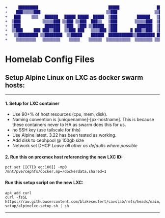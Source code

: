 ```diff
+     █████████                                █████                 █████    
+    ███▒▒▒▒▒███                              ▒▒███                 ▒▒███     
+   ███     ▒▒▒   ██████   █████ █████  █████  ▒███         ██████   ▒███████ 
+  ▒███          ▒▒▒▒▒███ ▒▒███ ▒▒███  ███▒▒   ▒███        ▒▒▒▒▒███  ▒███▒▒███
+  ▒███           ███████  ▒███  ▒███ ▒▒█████  ▒███         ███████  ▒███ ▒███
+  ▒▒███     ███ ███▒▒███  ▒▒███ ███   ▒▒▒▒███ ▒███      █ ███▒▒███  ▒███ ▒███
+   ▒▒█████████ ▒▒████████  ▒▒█████    ██████  ███████████▒▒████████ ████████ 
+    ▒▒▒▒▒▒▒▒▒   ▒▒▒▒▒▒▒▒    ▒▒▒▒▒    ▒▒▒▒▒▒  ▒▒▒▒▒▒▒▒▒▒▒  ▒▒▒▒▒▒▒▒ ▒▒▒▒▒▒▒▒  
```

# Homelab Config Files

## Setup Alpine Linux on LXC as docker swarm hosts:
----

#### 1. Setup for LXC container  
- Use 90+% of host resources (cpu, mem, disk). 
- Naming convention is [uniquenamne]-[px-hostname]. This is because these containers never to HA as swarm does this for us.
- no SSH key (use tailscale for this)
- Use Alpine latest. 3.22 has been tested as working.
- Add disk to cephpool @ 100gb size
- Network set DHCP
*Leave all other as defaults where possible*


#### 2. Run this on proxmox host referencing the new LXC ID:
```
pct set [[CTID eg:100]] -mp0 /mnt/pve/cephfs/docker,mp=/dockerdata,shared=1

```
#### Run this setup script on the new LXC:

```
apk add curl
curl -fsSL https://raw.githubusercontent.com/blakeseufert/cavslab/refs/heads/main/alpinelxc-setup/alpinelxc-setup.sh | sh

```

----
